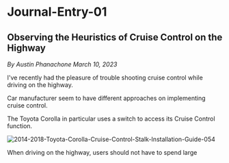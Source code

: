 # Journal-Entry-01

## **Observing the Heuristics of Cruise Control on the Highway**

*By Austin Phanachone March 10, 2023*

I've recently had the pleasure of trouble shooting cruise control while driving on the highway.

Car manufacturer seem to have different approaches on implementing cruise control.

The Toyota Corolla in particular uses a switch to access its Cruise Control function.

![2014-2018-Toyota-Corolla-Cruise-Control-Stalk-Installation-Guide-054](https://user-images.githubusercontent.com/123515512/224469330-0253e305-11d6-4ba2-91b4-22b0c05b8a29.jpg)

When driving on the highway, users should not have to spend large
